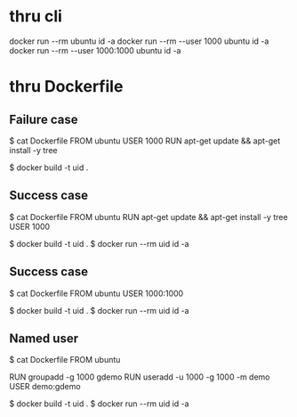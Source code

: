 # thru cli
docker run --rm ubuntu id -a
docker run --rm --user 1000 ubuntu id -a
docker run --rm --user 1000:1000 ubuntu id -a

# thru Dockerfile
## Failure case
$ cat Dockerfile
FROM ubuntu
USER 1000
RUN apt-get update && apt-get install -y tree

$ docker build -t uid .

## Success case
$ cat Dockerfile
FROM ubuntu
RUN apt-get update && apt-get install -y tree
USER 1000

$ docker build -t uid .
$ docker run --rm uid id -a

## Success case
$ cat Dockerfile
FROM ubuntu
USER 1000:1000

$ docker build -t uid .
$ docker run --rm uid id -a


## Named user

$ cat Dockerfile
FROM ubuntu

RUN groupadd -g 1000 gdemo
RUN useradd -u 1000 -g 1000 -m demo
USER demo:gdemo


$ docker build -t uid .
$ docker run --rm uid id -a

